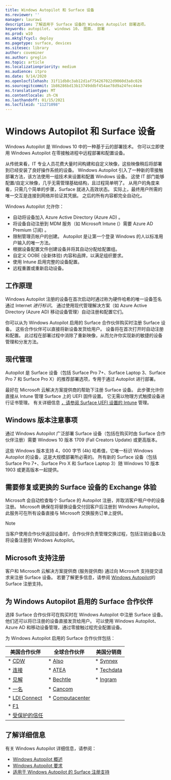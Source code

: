 ```yaml
---
title: Windows Autopilot 和 Surface 设备
ms.reviewer: ''
manager: laurawi
description: 了解适用于 Surface 设备的 Windows Autopilot 部署选项。
keywords: autopilot， windows 10， 图面， 部署
ms.prod: w10
ms.mktglfcycl: deploy
ms.pagetype: surface, devices
ms.sitesec: library
author: coveminer
ms.author: greglin
ms.topic: article
ms.localizationpriority: medium
ms.audience: itpro
ms.date: 9/14/2020
ms.openlocfilehash: 31f11db8c3ab12d1af754267022d9060d3a8c026
ms.sourcegitcommit: 1b86286bd13b13749ddbf454ae78d9a24fec44ee
ms.translationtype: MT
ms.contentlocale: zh-CN
ms.lasthandoff: 01/15/2021
ms.locfileid: "11271098"
---
```

# Windows Autopilot 和 Surface 设备

Windows Autopilot 是 Windows 10 中的一种基于云的部署技术。 你可以立即使用 Windows Autopilot 在零接触进程中远程部署和配置设备。

从传统来看，IT 专业人员花费大量时间构建和自定义映像，这些映像稍后将部署到已经安装了良好操作系统的设备。 Windows Autopilot 引入了一种新的零接触部署方法，该方法使用一组技术来设置和配置 Windows 设备。 这使 IT 部门能够配置/自定义映像，几乎无需管理基础结构，且过程简单明了。 从用户的角度来看，只需几个简单的步骤，Surface 就进入高效状态。 实际上，最终用户所需的唯一交互是连接到网络并验证其凭据。 之后的所有内容都完全自动化。

Windows Autopilot 允许你：

- 自动将设备加入 Azure Active Directory (Azure AD) 。
- 将设备自动注册到 MDM 服务（如 Microsoft Intune (）需要 Azure AD Premium 订阅) 。
- 限制管理员帐户的创建。 Autopilot 是让第一个登录 Windows 的人以标准用户输入的唯一方法。
- 根据设备配置文件创建设备并将其自动分配给配置组。
- 自定义 OOBE (全新体验) 内容和品牌，以满足组织要求。
- 使用 Intune 启用完整的设备配置。
- 远程重置或重新启动设备。

##  <a name="how-it-works"></a>工作原理

Windows Autopilot 注册的设备在首次启动时通过称为硬件哈希的唯一设备签名通过 Internet *进行标识*。 通过使用现代管理解决方案（如 Azure Active Directory (Azure AD) 移动设备管理）自动注册和配置它们。

你可以从为 Windows Autopilot 启用的 Surface 合作伙伴购买时注册 Surface 设备。 这些合作伙伴可以直接将新设备发货给用户。 设备将在首次打开时自动注册和配置。 此过程在部署过程中消除了重新映像，从而允许你实现新的敏捷的设备管理和分发方法。

##  <a name="modern-management"></a>现代管理

Autopilot 是 Surface 设备（包括 Surface Pro 7+、Surface Laptop 3、Surface Pro 7 和 Surface Pro X）的推荐部署选项，专用于通过 Autopilot 进行部署。

 最好在 Microsoft 云解决方案提供商的帮助下注册 Surface 设备。 此步骤允许你直接从 Intune 管理 Surface 上的 UEFI 固件设置。 它无需以物理方式触摸设备进行证书管理。 有关详细信息 [，请参阅 Surface UEFI 设置的 Intune](surface-manage-dfci-guide.md) 管理。

##  <a name="windows-version-considerations"></a>Windows 版本注意事项

通过 Windows Autopilot 广泛部署 Surface 设备（包括在购买时由 Surface 合作伙伴注册）需要 Windows 10 版本 1709 (Fall Creators Update) 或更高版本。

这些 Windows 版本支持 4，000 字节 (4k) 哈希值，它唯一标识 Windows Autopilot 的设备，这是大规模部署所必需的。 所有新的 Surface 设备（包括 Surface Pro 7+、Surface Pro X 和 Surface Laptop 3）随 Windows 10 版本 1903 或更高版本一起提供。

##  <a name="exchange-experience-on-surface-devices-in-need-of-repair-or-replacement"></a>需要修复或更换的 Surface 设备的 Exchange 体验

Microsoft 会自动检查每个 Surface 的 Autopilot 注册，并取消客户租户中的设备注册。  Microsoft 确保在将替换设备交付回客户后注册到 Windows Autopilot。 此服务可在所有设备直接与 Microsoft 交换服务订单上提供。

> [!NOTE]
> 当客户使用合作伙伴返回设备时，合作伙伴负责管理交换过程，包括注销设备以及将设备注册到 Windows Autopilot。

##  <a name="microsoft-support-registration"></a>Microsoft 支持注册

客户和 Microsoft 云解决方案提供商 (服务提供商) 通过向 Microsoft 支持提交请求来注册 Surface 设备。 若要了解更多信息，请参阅 [Windows Autopilot](surface-autopilot-registration-support.md)的 Surface 注册支持。

##  <a name="surface-partners-enabled-for-windows-autopilot"></a>为 Windows Autopilot 启用的 Surface 合作伙伴

选择 Surface 合作伙伴可在购买时在 Windows Autopilot 中注册 Surface 设备。 他们还可以将已注册的设备直接发货给用户。 可以使用 Windows Autopilot、Azure AD 和移动设备管理，通过零接触过程完全配置设备。

为 Windows Autopilot 启用的 Surface 合作伙伴包括：

| 美国合作伙伴 | 全球合作伙伴 | 美国分销商 |
|--------------|---------------|-------------------|
| * [CDW](https://www.cdw.com/) | * [Also](https://www.also.com/ec/cms5/de_1010/1010_anbieter/microsoft/windows-autopilot/index.jsp) | * [Synnex](https://www.synnexcorp.com/us/microsoft/surface-autopilot/)  |
| * [连接](https://www.connection.com/brand/microsoft/microsoft-surface)   | * [ATEA](https://www.atea.com/) | * [Techdata](https://www.techdata.com/)  |
| * [见解](https://www.insight.com/en_US/buy/partner/microsoft/surface/windows-autopilot.html)  | * [Bechtle](https://www.bechtle.com/marken/microsoft/microsoft-windows-autopilot) | * [Ingram](https://go.microsoft.com/fwlink/p/?LinkID=2128954)   |
| * [一名](https://www.shi.com/Surface) | * [Cancom](https://www.cancom.de/) |    |
| * [LDI Connect](https://www.myldi.com/managed-it/)  | * [Computacenter](https://www.computacenter.com/uk) |    |
| * [F1](https://www.functiononeit.com/#empower)  |   |  |
| * [受保护的信任](https://go.microsoft.com/fwlink/p/?LinkID=2129005) | | | 

##  <a name="learn-more"></a>了解详细信息

有关 Windows Autopilot 详细信息，请参阅：
- [Windows Autopilot 概述](https://docs.microsoft.com/windows/deployment/windows-autopilot/windows-10-autopilot)
- [Windows Autopilot 要求](https://docs.microsoft.com/windows/deployment/windows-autopilot/windows-autopilot-requirements)
- [适用于 Windows Autopilot 的 Surface 注册支持](surface-autopilot-registration-support.md)